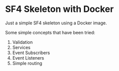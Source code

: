 # SF4 Skeleton with Docker

Just a simple SF4 skeleton using a Docker image. 

Some simple concepts that have been tried:

1. Validation
2. Services
3. Event Subscribers
4. Event Listeners
5. Simple routing